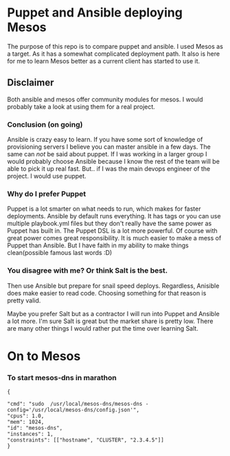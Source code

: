 # Puppet and Ansible deploying Mesos
The purpose of this repo is to compare puppet and ansible. I used Mesos as a target. As it has a somewhat complicated deployment path. It also is here for me to learn Mesos better as a current client has started to use it.

## Disclaimer
Both ansible and mesos offer community modules for mesos. I would probably take a look at using them for a real project.

### Conclusion (on going)
Ansible is crazy easy to learn. If you have some sort of knowledge of provisioning servers I believe you can master ansible in a few days. The same can *not* be said about puppet. If I was working in a larger group I would probably choose Ansible because I know the rest of the team will be able to pick it up real fast. But.. if I was the main devops engineer of the project. I would use puppet.

### Why do I prefer Puppet
Puppet is a lot smarter on what needs to run, which makes for faster deployments. Ansible by default runs everything. It has tags or you can use multiple playbook.yml files but they don't really have the same power as Puppet has built in.  The Puppet DSL is a lot more powerful. Of course with great power comes great responsibility. It is much easier to make a mess of Puppet than Ansible. But I have faith in my ability to make things clean(possible famous last words :D)

### You disagree with me? Or think Salt is the best.
Then use Ansible but prepare for snail speed deploys. Regardless, Anisible does make easier to read code. Choosing something for that reason is pretty valid.

Maybe you prefer Salt but as a contractor I will run into Puppet and Ansible a lot more. I'm sure Salt is great but the market share is pretty low. There are many other things I would rather put the time over learning Salt.

# On to Mesos

### To start mesos-dns in marathon
```
{

"cmd": "sudo  /usr/local/mesos-dns/mesos-dns -config='/usr/local/mesos-dns/config.json'",
"cpus": 1.0, 
"mem": 1024,
"id": "mesos-dns",
"instances": 1,
"constraints": [["hostname", "CLUSTER", "2.3.4.5"]]
}
```
